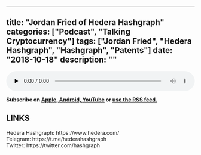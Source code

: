
---
title: "Jordan Fried of Hedera Hashgraph"
categories: ["Podcast", "Talking Cryptocurrency"]
tags: ["Jordan Fried", "Hedera Hashgraph", "Hashgraph", "Patents"]
date: "2018-10-18"
description: ""
---
<p>
<audio controls="" preload="none" style="width:100%;">
  <source src="http://traffic.libsyn.com/talkingcryptocurrency/058.mp3" type="audio/mpeg">
Your browser does not support the audio element.
</audio>
</p>


<p>
<strong>
Subscribe on 
        <a href="https://itunes.apple.com/us/podcast/talking-cryptocurrency/id1388099603?mt=2app=podcast">
            Apple,
        </a>
        <a href="https://www.google.com/podcasts?feed=aHR0cDovL3RhbGtpbmdjcnlwdG9jdXJyZW5jeS5saWJzeW4uY29tL3Jzcw%3D%3D">
          Android,
        </a>
        <a href="https://www.youtube.com/channel/UCDWVKh9yZk25Y_CTut4nsOA">YouTube</a>
        or
        <a href="http://talkingcryptocurrency.libsyn.com/rss">
          use the RSS feed.
         </a>
</strong>
</p>

<h2>LINKS</h2>
Hedera Hashgraph: https://www.hedera.com/<br>
Telegram: https://t.me/hederahashgraph<br>
Twitter: https://twitter.com/hashgraph<br>





